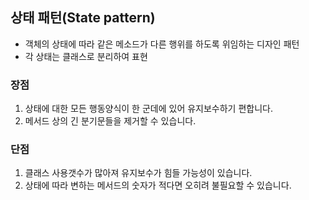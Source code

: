 ## 상태 패턴(State pattern)

- 객체의 상태에 따라 같은 메소드가 다른 행위를 하도록 위임하는 디자인 패턴
- 각 상태는 클래스로 분리하여 표현

### 장점

1.  상태에 대한 모든 행동양식이 한 군데에 있어 유지보수하기 편합니다.
2.  메서드 상의 긴 분기문들을 제거할 수 있습니다.

### 단점

1.  클래스 사용갯수가 많아져 유지보수가 힘들 가능성이 있습니다.
2.  상태에 따라 변하는 메서드의 숫자가 적다면 오히려 불필요할 수 있습니다.
